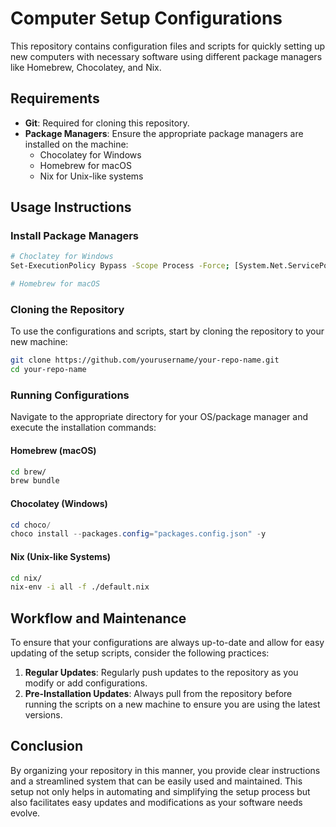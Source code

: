 # Computer Setup Configurations

This repository contains configuration files and scripts for quickly setting up new computers with necessary software using different package managers like Homebrew, Chocolatey, and Nix.

## Requirements

- **Git**: Required for cloning this repository.
- **Package Managers**: Ensure the appropriate package managers are installed on the machine:
  - Chocolatey for Windows
  - Homebrew for macOS
  - Nix for Unix-like systems

## Usage Instructions

### Install Package Managers

```bash
# Choclatey for Windows
Set-ExecutionPolicy Bypass -Scope Process -Force; [System.Net.ServicePointManager]::SecurityProtocol = [System.Net.ServicePointManager]::SecurityProtocol -bor 3072; iex ((New-Object System.Net.WebClient).DownloadString('https://community.chocolatey.org/install.ps1'))

# Homebrew for macOS
```

### Cloning the Repository

To use the configurations and scripts, start by cloning the repository to your new machine:

```bash
git clone https://github.com/yourusername/your-repo-name.git
cd your-repo-name
```

### Running Configurations

Navigate to the appropriate directory for your OS/package manager and execute the installation commands:

#### Homebrew (macOS)

```bash
cd brew/
brew bundle
```

#### Chocolatey (Windows)

```powershell
cd choco/
choco install --packages.config="packages.config.json" -y
```

#### Nix (Unix-like Systems)

```bash
cd nix/
nix-env -i all -f ./default.nix
```

## Workflow and Maintenance

To ensure that your configurations are always up-to-date and allow for easy updating of the setup scripts, consider the following practices:

1. **Regular Updates**: Regularly push updates to the repository as you modify or add configurations.
2. **Pre-Installation Updates**: Always pull from the repository before running the scripts on a new machine to ensure you are using the latest versions.

## Conclusion

By organizing your repository in this manner, you provide clear instructions and a streamlined system that can be easily used and maintained. This setup not only helps in automating and simplifying the setup process but also facilitates easy updates and modifications as your software needs evolve.
